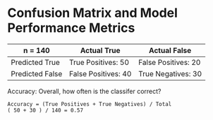 # Confusion Matrix and Model Performance Metrics

|n = 140| Actual True | Actual False |
|-|-|-|
| Predicted True | True Positives: 50 | False Positives: 20 |
| Predicted False | False Positives: 40 | True Negatives: 30 |

Accuracy: Overall, how often is the classifer correct?

```
Accuracy = (True Positives + True Negatives) / Total
( 50 + 30 ) / 140 = 0.57
```

